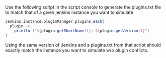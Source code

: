 Use the following script in the script console to generate the plugins.txt file to match that of a given jenkins instance you want to simulate

```groovy
Jenkins.instance.pluginManager.plugins.each{
  plugin -> 
    println ("${plugin.getShortName()}: ${plugin.getVersion()}")
}
```

Using the same version of Jenkins and a plugins.txt from that script should exactly match the instance you want to simulate w/o plugin conflicts.